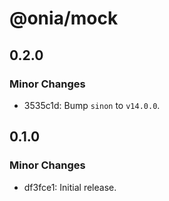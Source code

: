 # @onia/mock

## 0.2.0

### Minor Changes

- 3535c1d: Bump `sinon` to `v14.0.0`.

## 0.1.0

### Minor Changes

- df3fce1: Initial release.
